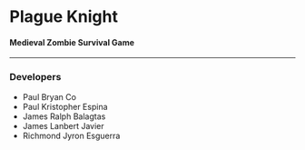 # Plague Knight
#### Medieval Zombie Survival Game

<hr>

### Developers
- Paul Bryan Co
- Paul Kristopher Espina
- James Ralph Balagtas
- James Lanbert Javier
- Richmond Jyron Esguerra
